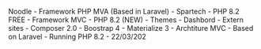 Noodle - Framework PHP MVA (Based in Laravel) - Spartech - PHP 8.2
FREE - Framework MVC - PHP 8.2 (NEW)
     - Themes
     - Dashbord
     - Extern sites
     - Composer 2.0
     - Boostrap 4
     - Materialize 3
     - Archtiture MVC - Based on Laravel
     - Running PHP 8.2
                            - 22/03/202